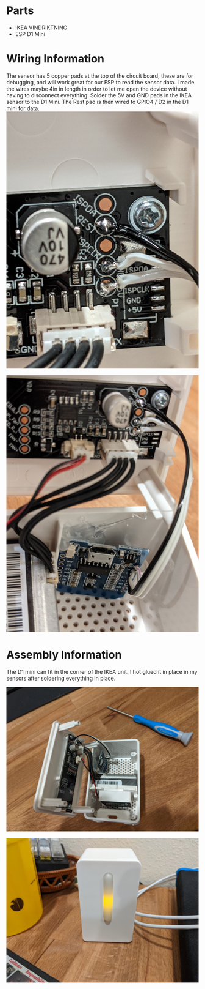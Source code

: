 # Parts
- IKEA VINDRIKTNING
- ESP D1 Mini

# Wiring Information
The sensor has 5 copper pads at the top of the circuit board, these are for debugging, and will work great for our ESP to read the sensor data. I made the wires maybe 4in in length in order to let me open the device without having to disconnect everything. Solder the 5V and GND pads in the IKEA sensor to the D1 Mini. The Rest pad is then wired to GPIO4 / D2 in the D1 mini for data.
![This is an image](assets/images/PXL_20220721_235824486.jpg)

![This is an image](assets/images/PXL_20220721_235829167.jpg)

# Assembly Information
The D1 mini can fit in the corner of the IKEA unit. I hot glued it in place in my sensors after soldering everything in place.

![This is an image](assets/images/PXL_20220721_235833160.jpg)

![This is an image](assets/images/PXL_20220722_000159244.jpg)
